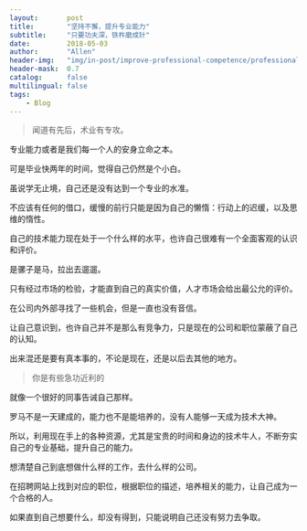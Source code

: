 ```yaml
---
layout:       post
title:        "坚持不懈，提升专业能力"
subtitle:     "只要功夫深，铁杵磨成针"
date:         2018-05-03
author:       "Allen"
header-img:   "img/in-post/improve-professional-competence/professional-competence.jpg"
header-mask:  0.7
catalog:      false
multilingual: false
tags:
    - Blog
---
```


> 闻道有先后，术业有专攻。

专业能力或者是我们每一个人的安身立命之本。

可是毕业快两年的时间，觉得自己仍然是个小白。

虽说学无止境，自己还是没有达到一个专业的水准。

不应该有任何的借口，缓慢的前行只能是因为自己的懒惰：行动上的迟缓，以及思维的惰性。

自己的技术能力现在处于一个什么样的水平，也许自己很难有一个全面客观的认识和评价。

是骡子是马，拉出去遛遛。

只有经过市场的检验，才能直到自己的真实价值，人才市场会给出最公允的评价。

在公司内外部寻找了一些机会，但是一直也没有音信。

让自己意识到，也许自己并不是那么有竞争力，只是现在的公司和职位蒙蔽了自己的认知。

出来混还是要有真本事的，不论是现在，还是以后去其他的地方。

> 你是有些急功近利的

就像一个很好的同事告诫自己那样。

罗马不是一天建成的，能力也不是能培养的，没有人能够一天成为技术大神。

所以，利用现在手上的各种资源，尤其是宝贵的时间和身边的技术牛人，不断夯实自己的专业基础，提升自己的能力。

想清楚自己到底想做什么样的工作，去什么样的公司。

在招聘网站上找到对应的职位，根据职位的描述，培养相关的能力，让自己成为一个合格的人。

如果直到自己想要什么，却没有得到，只能说明自己还没有努力去争取。